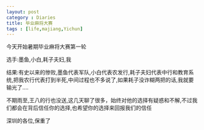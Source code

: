 ```yaml
---
layout: post
category : Diaries
title: 毕业麻将大赛
tags : [life,majiang,Yichun]
---
```



今天开始暑期毕业麻将大赛第一轮

 

选手:墨鱼,小白,耗子夫妇,我

 

结果:有史以来的惨败,墨鱼代表军队,小白代表农发行,耗子夫妇代表中行和教育系统,把我农行代表打到半死,中间过程也不多说了,如果耗子没诈糊两把的话,我就要输光了....

 

 

不期雨至,王八的行也没送,这几天聊了很多，始终对他的选择有疑惑和不解,不过我们都会在背后信任你的选择,也希望你的选择来回报我们的信任

 

深圳的各位,保重了